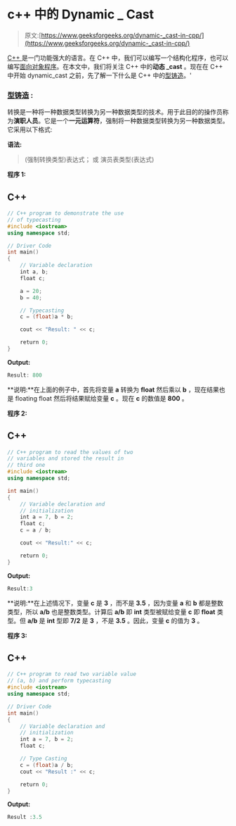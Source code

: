 # c++ 中的 Dynamic _ Cast

> 原文:[https://www.geeksforgeeks.org/dynamic-_cast-in-cpp/](https://www.geeksforgeeks.org/dynamic-_cast-in-cpp/)

[C++ ](https://www.geeksforgeeks.org/c-plus-plus/) 是一门功能强大的语言。在 C++ 中，我们可以编写一个结构化程序，也可以编写[面向对象程序](https://www.geeksforgeeks.org/oops-object-oriented-design/)。在本文中，我们将关注 C++ 中的**动态 _cast** 。现在在 C++ 中开始 dynamic_cast 之前，先了解一下什么是 C++ 中的[型铸造](https://www.geeksforgeeks.org/type-conversion-in-c/)。'

### [<u>型铸造</u>](https://www.geeksforgeeks.org/type-conversion-c/) :

转换是一种将一种数据类型转换为另一种数据类型的技术。用于此目的的操作员称为**演职人员**。它是一个**一元运算符**，强制将一种数据类型转换为另一种数据类型。它采用以下格式:

**语法:**

> (强制转换类型)表达式；
> 或
> 演员表类型(表达式)

**程序 1:**

## C++

```cpp
// C++ program to demonstrate the use
// of typecasting
#include <iostream>
using namespace std;

// Driver Code
int main()
{
    // Variable declaration
    int a, b;
    float c;

    a = 20;
    b = 40;

    // Typecasting
    c = (float)a * b;

    cout << "Result: " << c;

    return 0;
}
```

**Output:**

```cpp
Result: 800

```

**说明:**在上面的例子中，首先将变量 **a** 转换为 **float** 然后乘以 **b** ，现在结果也是 floating float 然后将结果赋给变量 **c** 。现在 **c** 的数值是 **800** 。

**程序 2:**

## C++

```cpp
// C++ program to read the values of two
// variables and stored the result in
// third one
#include <iostream>
using namespace std;

int main()
{
    // Variable declaration and
    // initialization
    int a = 7, b = 2;
    float c;
    c = a / b;

    cout << "Result:" << c;

    return 0;
}
```

**Output:**

```cpp
Result:3

```

**说明:**在上述情况下，变量 **c** 是 **3** ，而不是 **3.5** ，因为变量 **a** 和 **b** 都是整数类型，所以 **a/b** 也是整数类型。计算后 **a/b** 即 **int** 类型被赋给变量 **c** 即 **float** 类型。但 **a/b** 是 **int** 型即 **7/2** 是 **3** ，不是 **3.5** 。因此，变量 **c** 的值为 **3** 。

**程序 3:**

## C++

```cpp
// C++ program to read two variable value
// (a, b) and perform typecasting
#include <iostream>
using namespace std;

// Driver Code
int main()
{
    // Variable declaration and
    // initialization
    int a = 7, b = 2;
    float c;

    // Type Casting
    c = (float)a / b;
    cout << "Result :" << c;

    return 0;
}
```

**Output:**

```cpp
Result :3.5

```